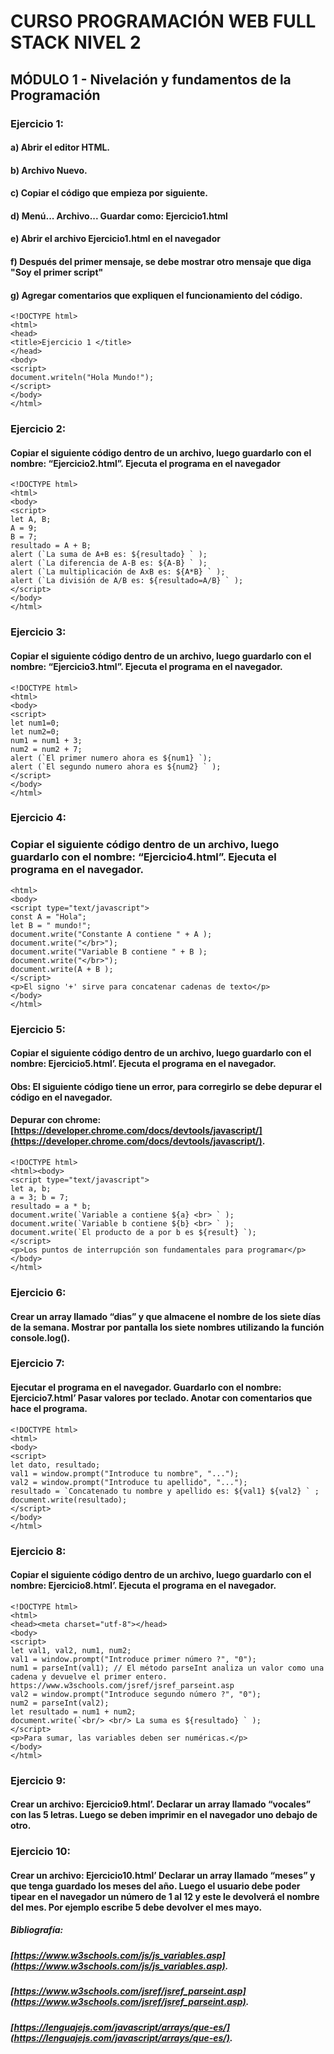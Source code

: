 # CURSO PROGRAMACIÓN WEB FULL STACK NIVEL 2



## MÓDULO 1 - Nivelación y fundamentos de la Programación



###  Ejercicio 1: 

#### a) Abrir el editor HTML.
#### b) Archivo Nuevo.
#### c) Copiar el código que empieza por <!DOCTYPE html> siguiente.
#### d) Menú... Archivo... Guardar como: Ejercicio1.html
#### e) Abrir el archivo Ejercicio1.html en el navegador
#### f) Después del primer mensaje, se debe mostrar otro mensaje que diga "Soy el primer script"
#### g) Agregar comentarios que expliquen el funcionamiento del código.


```
<!DOCTYPE html>
<html>
<head>
<title>Ejercicio 1 </title>
</head>
<body>
<script>
document.writeln("Hola Mundo!");
</script>
</body>
</html>
```

### Ejercicio 2:
#### Copiar el siguiente código dentro de un archivo, luego guardarlo con el nombre: “Ejercicio2.html”. Ejecuta el programa en el navegador
```
<!DOCTYPE html>
<html>
<body>
<script>
let A, B;
A = 9;
B = 7;
resultado = A + B;
alert (`La suma de A+B es: ${resultado} ` );
alert (`La diferencia de A-B es: ${A-B} ` );
alert (`La multiplicación de AxB es: ${A*B} ` );
alert (`La división de A/B es: ${resultado=A/B} ` );
</script>
</body>
</html>
```

### Ejercicio 3:
#### Copiar el siguiente código dentro de un archivo, luego guardarlo con el nombre: “Ejercicio3.html”. Ejecuta el programa en el navegador.

```
<!DOCTYPE html>
<html>
<body>
<script>
let num1=0;
let num2=0;
num1 = num1 + 3;
num2 = num2 + 7;
alert (`El primer numero ahora es ${num1} `);
alert (`El segundo numero ahora es ${num2} ` );
</script>
</body>
</html>
```
### Ejercicio 4:
### Copiar el siguiente código dentro de un archivo, luego guardarlo con el nombre: “Ejercicio4.html”. Ejecuta el programa en el navegador.
```
<html>
<body>
<script type="text/javascript">
const A = "Hola";
let B = " mundo!";
document.write("Constante A contiene " + A );
document.write("</br>");
document.write("Variable B contiene " + B );
document.write("</br>");
document.write(A + B );
</script>
<p>El signo '+' sirve para concatenar cadenas de texto</p>
</body>
</html>
```
### Ejercicio 5:
#### Copiar el siguiente código dentro de un archivo, luego guardarlo con el nombre: Ejercicio5.html’. Ejecuta el programa en el navegador.
#### Obs: El siguiente código tiene un error, para corregirlo se debe depurar el código en el navegador.

#### Depurar con chrome: [https://developer.chrome.com/docs/devtools/javascript/](https://developer.chrome.com/docs/devtools/javascript/). 
```
<!DOCTYPE html>
<html><body>
<script type="text/javascript">
let a, b;
a = 3; b = 7;
resultado = a * b;
document.write(`Variable a contiene ${a} <br> ` );
document.write(`Variable b contiene ${b} <br> ` );
document.write(`El producto de a por b es ${result} `);
</script>
<p>Los puntos de interrupción son fundamentales para programar</p>
</body>
</html>
```
### Ejercicio 6:
#### Crear un array llamado “dias” y que almacene el nombre de los siete días de la semana. Mostrar por pantalla los siete nombres utilizando la función console.log().
### Ejercicio 7:
#### Ejecutar el programa en el navegador. Guardarlo con el nombre: Ejercicio7.html’ Pasar valores por teclado. Anotar con comentarios que hace el programa.

```
<!DOCTYPE html>
<html>
<body>
<script>
let dato, resultado;
val1 = window.prompt("Introduce tu nombre", "...");
val2 = window.prompt("Introduce tu apellido", "...");
resultado = `Concatenado tu nombre y apellido es: ${val1} ${val2} ` ;
document.write(resultado);
</script>
</body>
</html>
```
### Ejercicio 8:
#### Copiar el siguiente código dentro de un archivo, luego guardarlo con el nombre: Ejercicio8.html’. Ejecuta el programa en el navegador.
```
<!DOCTYPE html>
<html>
<head><meta charset="utf-8"></head>
<body>
<script>
let val1, val2, num1, num2;
val1 = window.prompt("Introduce primer número ?", "0");
num1 = parseInt(val1); // El método parseInt analiza un valor como una
cadena y devuelve el primer entero.
https://www.w3schools.com/jsref/jsref_parseint.asp
val2 = window.prompt("Introduce segundo número ?", "0");
num2 = parseInt(val2);
let resultado = num1 + num2;
document.write(`<br/> <br/> La suma es ${resultado} ` );
</script>
<p>Para sumar, las variables deben ser numéricas.</p>
</body>
</html>
```
### Ejercicio 9:
#### Crear un archivo: Ejercicio9.html’. Declarar un array llamado “vocales” con las 5 letras. Luego se deben imprimir en el navegador uno debajo de otro.

### Ejercicio 10:
#### Crear un archivo: Ejercicio10.html’ Declarar un array llamado “meses” y que tenga guardado los meses del año. Luego el usuario debe poder tipear en el navegador un número de 1 al 12 y este le devolverá el nombre del mes. Por ejemplo escribe 5 debe devolver el mes mayo.

##### Bibliografía:
##### [https://www.w3schools.com/js/js_variables.asp](https://www.w3schools.com/js/js_variables.asp).

##### [https://www.w3schools.com/jsref/jsref_parseint.asp](https://www.w3schools.com/jsref/jsref_parseint.asp).

##### [https://lenguajejs.com/javascript/arrays/que-es/](https://lenguajejs.com/javascript/arrays/que-es/).
